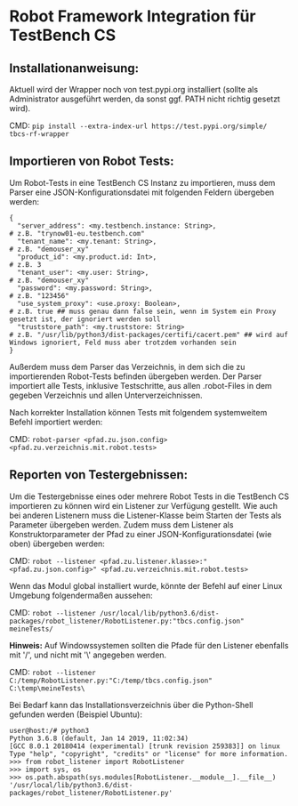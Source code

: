 # Robot Framework Integration für TestBench CS
## Installationanweisung:
Aktuell wird der Wrapper noch von test.pypi.org installiert (sollte als Administrator ausgeführt werden, da sonst ggf. PATH nicht richtig gesetzt wird).

CMD: `pip install --extra-index-url https://test.pypi.org/simple/ tbcs-rf-wrapper`

## Importieren von Robot Tests:
Um Robot-Tests in eine TestBench CS Instanz zu importieren, muss dem Parser eine JSON-Konfigurationsdatei mit folgenden Feldern übergeben werden:
```
{
  "server_address": <my.testbench.instance: String>,                        # z.B. "trynow01-eu.testbench.com"
  "tenant_name": <my.tenant: String>,                                       # z.B. "demouser_xy"
  "product_id": <my.product.id: Int>,                                       # z.B. 3
  "tenant_user": <my.user: String>,                                         # z.B. "demouser_xy"
  "password": <my.password: String>,                                        # z.B. "123456"
  "use_system_proxy": <use.proxy: Boolean>,                                 # z.B. true ## muss genau dann false sein, wenn im System ein Proxy gesetzt ist, der ignoriert werden soll
  "truststore_path": <my.truststore: String>                                # z.B. "/usr/lib/python3/dist-packages/certifi/cacert.pem" ## wird auf Windows ignoriert, Feld muss aber trotzdem vorhanden sein
}
```
Außerdem muss dem Parser das Verzeichnis, in dem sich die zu importierenden Robot-Tests befinden übergeben werden. Der Parser importiert alle Tests, inklusive Testschritte, aus allen .robot-Files in dem gegeben Verzeichnis und allen Unterverzeichnissen.

Nach korrekter Installation können Tests mit folgendem systemweitem Befehl importiert werden:

CMD: `robot-parser <pfad.zu.json.config> <pfad.zu.verzeichnis.mit.robot.tests>`

## Reporten von Testergebnissen:
Um die Testergebnisse eines oder mehrere Robot Tests in die TestBench CS importieren zu können wird ein Listener zur Verfügung gestellt. Wie auch bei anderen Listenern muss die Listener-Klasse beim Starten der Tests als Parameter übergeben werden. Zudem muss dem Listener als Konstruktorparameter der Pfad zu einer JSON-Konfigurationsdatei (wie oben) übergeben werden:

CMD: `robot --listener <pfad.zu.listener.klasse>:"<pfad.zu.json.config>" <pfad.zu.verzeichnis.mit.robot.tests>`

Wenn das Modul global installiert wurde, könnte der Befehl auf einer Linux Umgebung folgendermaßen aussehen:

CMD: `robot --listener /usr/local/lib/python3.6/dist-packages/robot_listener/RobotListener.py:"tbcs.config.json" meineTests/`

**Hinweis:** Auf Windowssystemen sollten die Pfade für den Listener ebenfalls mit '/', und nicht mit '\\' angegeben werden.

CMD: `robot --listener C:/temp/RobotListener.py:"C:/temp/tbcs.config.json" C:\temp\meineTests\`


Bei Bedarf kann das Installationsverzeichnis über die Python-Shell gefunden werden (Beispiel Ubuntu):
```
user@host:/# python3
Python 3.6.8 (default, Jan 14 2019, 11:02:34) 
[GCC 8.0.1 20180414 (experimental) [trunk revision 259383]] on linux
Type "help", "copyright", "credits" or "license" for more information.
>>> from robot_listener import RobotListener
>>> import sys, os
>>> os.path.abspath(sys.modules[RobotListener.__module__].__file__)
'/usr/local/lib/python3.6/dist-packages/robot_listener/RobotListener.py'
```